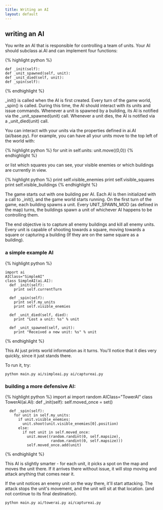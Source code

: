 ```yaml
---
title: Writing an AI
layout: default
---
```


## writing an AI

You write an AI that is responsible for controlling a team of units. Your AI
should subclass ai.AI and can implement four functions:


{% highlight python %}

    def _init(self):
    def _unit_spawned(self, unit):
    def _unit_died(self, unit):
    def _spin(self):

{% endhighlight %}

_init() is called when the AI is first created. Every turn of the game world,
_spin() is called. During this time, the AI should interact with its units and
issue commands. Whenever a unit is spawned by a building, its AI is notified
via the _unit_spawned(unit) call. Whenever a unit dies, the AI is notified via
a _unit_died(unit) call.

You can interact with your units via the properties defined in ai.AI
(ai/base.py). For example, you can have all your units move to the top left of
the world with:



{% highlight python %}
    for unit in self.units:
      unit.move((0,0))
{% endhighlight %}


or list which squares you can see, your visible enemies or which buildings are
currently in view.



{% highlight python %}
    print self.visible_enemies
    print self.visible_squares
    print self.visible_buildings
{% endhighlight %}


The game starts out with one building per AI. Each AI is then initialized with
a call to _init(), and the game world starts running. On the first turn of the
game, each building spawns a unit. Every UNIT_SPAWN_MOD (as defined in the
map) turns, the buildings spawn a unit of whichever AI happens to be
controlling them.

The end objective is to capture all enemy buildings and kill all enemy units.
Every unit is capable of shooting towards a square, moving towards a square or
capturing a building (If they are on the same square as a building).

### a simple example AI



{% highlight python %}

    import ai
    AIClass="SimpleAI"
    class SimpleAI(ai.AI):
      def _init(self):
        print self.currentTurn

      def _spin(self):
        print self.my_units
        print self.visible_enemies

      def _unit_died(self, died):
        print "Lost a unit: %s" % unit

      def _unit_spawned(self, unit):
        print "Received a new unit: %s" % unit


{% endhighlight %}

This AI just prints world information as it turns. You'll notice that it dies
very quickly, since it just stands there.

To run it, try:



    python main.py ai/simpleai.py ai/captureai.py


### building a more defensive AI:



{% highlight python %}
    import ai
    import random
    AIClass="TowerAI"
    class TowerAI(ai.AI):
      def _init(self):
        self.moved_once = set()

      def _spin(self):
        for unit in self.my_units:
          if unit.visible_enemies:
            unit.shoot(unit.visible_enemies[0].position)
          else:
            if not unit in self.moved_once:
              unit.move((random.randint(0, self.mapsize),
                         random.randint(0, self.mapsize)))
              self.moved_once.add(unit)

{% endhighlight %}

This AI is slightly smarter - for each unit, it picks a spot on the map and
moves the unit there. If it arrives there without issue, it will stop moving
and attack anything that comes near it.

If the unit notices an enemy unit on the way there, it'll start attacking. The
attack stops the unit's movement, and the unit will sit at that location. (and
not continue to its final destination).



    python main.py ai/towerai.py ai/captureai.py



